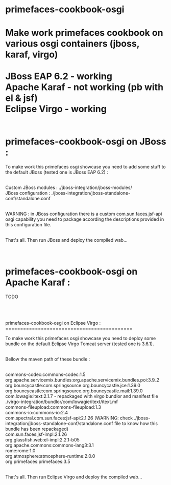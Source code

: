 primefaces-cookbook-osgi
========================

Make work primefaces cookbook on various osgi containers (jboss, karaf, virgo) <br/>
<br/>
JBoss EAP 6.2 - working <br/>
Apache Karaf  - not working (pb with el & jsf)<br/>
Eclipse Virgo - working <br/>
<br/>
<br/>
primefaces-cookbook-osgi on JBoss :
===================================

To make work this primefaces osgi showcase you need to add some stuff to the default JBoss (tested one is JBoss EAP 6.2) :<br/><br/>

Custom JBoss modules : ./jboss-integration/jboss-modules/ <br/>
JBoss configuration  : ./jboss-integration/jboss-standalone-conf/standalone.conf <br/><br/>

WARNING : in JBoss configuration there is a custom com.sun.faces.jsf-api osgi capability you need to package according the descriptions provided in this configuration file.<br/><br/>

That's all. Then run JBoss and deploy the compiled wab...<br/>
<br/>
<br/>

primefaces-cookbook-osgi on Apache Karaf :
==========================================

TODO<br/><br/>

<br/>
<br/>
primefaces-cookbook-osgi on Eclipse Virgo :
===========================================

To make work this primefaces osgi showcase you need to deploy some bundle on the default Eclipse Virgo Tomcat server (tested one is 3.6.1).<br/><br/>

Bellow the maven path of these bundle :<br/><br/>

commons-codec:commons-codec:1.5<br/>
org.apache.servicemix.bundles:org.apache.servicemix.bundles.poi:3.9_2<br/>
org.bouncycastle:com.springsource.org.bouncycastle.jce:1.39.0 <br/>
org.bouncycastle:com.springsource.org.bouncycastle.mail:1.39.0 <br/>
com.lowagie:itext:2.1.7 - repackaged with virgo bundlor and manifest file ./virgo-integration/bundlor/com/lowagie/itext/itext.mf<br/>
commons-fileupload:commons-fileupload:1.3<br/>
commons-io:commons-io:2.4<br/>
com.spectral.com.sun.faces:jsf-api:2.1.26 (WARNING: check ./jboss-integration/jboss-standalone-conf/standalone.conf file to know how this bundle has been repackaged)<br/>
com.sun.faces:jsf-impl:2.1.26<br/>
org.glassfish.web:el-impl:2.2.1-b05<br/>
org.apache.commons:commons-lang3:3.1<br/>
rome:rome:1.0<br/>
org.atmosphere:atmosphere-runtime:2.0.0<br/>
org.primefaces:primefaces:3.5<br/><br/>

That's all. Then run Eclipse Virgo and deploy the compiled wab...<br/>
<br/>
<br/>